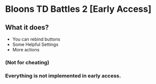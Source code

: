 # Bloons TD Battles 2 [Early Access]
## What it does?
+ You can rebind buttons
+ Some Helpful Settings
+ More actions
### (Not for cheating)
### Everything is not implemented in early access.
